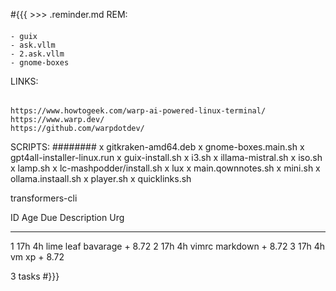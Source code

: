#{{{ >>> .reminder.md
REM:
####
	- guix
	- ask.vllm
	- 2.ask.vllm
	- gnome-boxes

LINKS:
######
	https://www.howtogeek.com/warp-ai-powered-linux-terminal/
	https://www.warp.dev/
	https://github.com/warpdotdev/






SCRIPTS:
########
	x gitkraken-amd64.deb
	x gnome-boxes.main.sh
	x gpt4all-installer-linux.run
	x guix-install.sh
	x i3.sh
	x illama-mistral.sh
	x iso.sh
	x lamp.sh
	x lc-mashpodder/install.sh
	x lux
	x main.qownnotes.sh
	x mini.sh
	x ollama.instaall.sh
	x player.sh
	x quicklinks.sh

transformers-cli



ID Age   Due  Description          Urg
-- ----- ---- -------------------- ----
 1 17h   4h   lime leaf bavarage + 8.72
 2 17h   4h   vimrc markdown +     8.72
 3 17h   4h   vm xp +              8.72

3 tasks
#}}}
